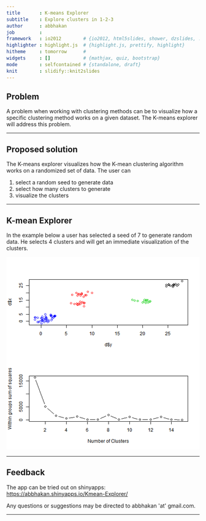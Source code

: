 ```yaml
---
title       : K-means Explorer
subtitle    : Explore clusters in 1-2-3
author      : abbhakan
job         : 
framework   : io2012        # {io2012, html5slides, shower, dzslides, ...}
highlighter : highlight.js  # {highlight.js, prettify, highlight}
hitheme     : tomorrow      # 
widgets     : []            # {mathjax, quiz, bootstrap}
mode        : selfcontained # {standalone, draft}
knit        : slidify::knit2slides
---
```


## Problem
A problem when working with clustering methods can be to visualize how a specific clustering method works on a given dataset.
The K-means explorer will address this problem.

--- 

## Proposed solution

The K-means explorer visualizes how the K-mean clustering algorithm works on a randomized set of data.
The user can 

<ol>
        <li>select a random seed to generate data</li>
        <li>select how many clusters to generate</li>
        <li>visualize the clusters</li>
</ol>

---

## K-mean Explorer

In the example below a user has selected a seed of 7 to generate random data. He selects 4 clusters and will get an immediate visualization of the clusters.

![plot of chunk unnamed-chunk-1](assets/fig/unnamed-chunk-1-1.png) 


---

## Feedback

The app can be tried out on shinyapps:
https://abbhakan.shinyapps.io/Kmean-Explorer/

Any questions or suggestions may be directed to abbhakan 'at' gmail.com.

---


